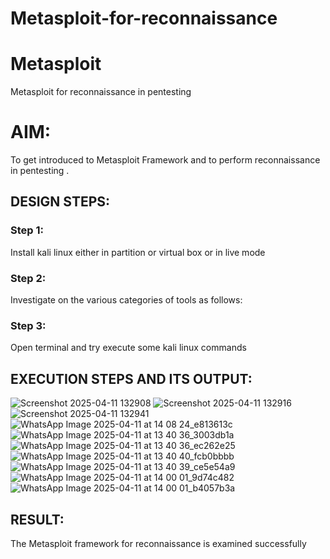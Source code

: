 # Metasploit-for-reconnaissance
# Metasploit
Metasploit for reconnaissance in pentesting

# AIM:

To get introduced to Metasploit Framework and to  perform reconnaissance  in pentesting .

## DESIGN STEPS:

### Step 1:

Install kali linux either in partition or virtual box or in live mode

### Step 2:

Investigate on the various categories of tools as follows:

### Step 3:

Open terminal and try execute some kali linux commands

## EXECUTION STEPS AND ITS OUTPUT:
![Screenshot 2025-04-11 132908](https://github.com/user-attachments/assets/50e082ac-6514-4774-ae9d-e56effe301f9)
![Screenshot 2025-04-11 132916](https://github.com/user-attachments/assets/9ad8bd22-7f16-4b5c-8e11-2b5e13b53517)
![Screenshot 2025-04-11 132941](https://github.com/user-attachments/assets/0b2f1a7e-9461-499c-b501-9f1936ea7c27)
![WhatsApp Image 2025-04-11 at 14 08 24_e813613c](https://github.com/user-attachments/assets/9e58a6e9-841f-4da7-86d3-7cef1e829d4d)
![WhatsApp Image 2025-04-11 at 13 40 36_3003db1a](https://github.com/user-attachments/assets/acc87678-4c1f-4903-896e-66946528039a)
![WhatsApp Image 2025-04-11 at 13 40 36_ec262e25](https://github.com/user-attachments/assets/35bfbd15-1bb3-4e40-a1f6-c2b88a903831)
![WhatsApp Image 2025-04-11 at 13 40 40_fcb0bbbb](https://github.com/user-attachments/assets/00b24b53-7627-459a-9a11-10b14da62fc0)
![WhatsApp Image 2025-04-11 at 13 40 39_ce5e54a9](https://github.com/user-attachments/assets/a55a83d2-11cf-4df1-9213-f6ebf2ba6661)
![WhatsApp Image 2025-04-11 at 14 00 01_9d74c482](https://github.com/user-attachments/assets/02300507-073c-4158-a2bf-3fb25d749c61)
![WhatsApp Image 2025-04-11 at 14 00 01_b4057b3a](https://github.com/user-attachments/assets/89b6ff95-a84d-4e44-a146-c2cc16797d15)



## RESULT:
The Metasploit framework for reconnaissance is  examined successfully
